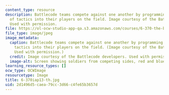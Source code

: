```yaml
---
content_type: resource
description: Battlecode teams compete against one another by programming a variety
  of tactics into their players on the field. Image courtesy of the Battlecode developers.
  Used with permission.
file: https://ol-ocw-studio-app-qa.s3.amazonaws.com/courses/6-370-the-battlecode-programming-competition-january-iap-2013/2d1496d5caea79cc3d66c4fe65b3657d_6-370iap13-th.jpg
file_type: image/jpeg
image_metadata:
  caption: Battlecode teams compete against one another by programming a variety of
    tactics into their players on the field. (Image courtesy of the Battlecode developers.
    Used with permission.)
  credit: Image courtesy of the Battlecode developers. Used with permission.
  image-alt: Screen showing soldiers from competing sides, red and blue, fighting.
learning_resource_types: []
ocw_type: OCWImage
resourcetype: Image
title: 6-370iap13-th.jpg
uid: 2d1496d5-caea-79cc-3d66-c4fe65b3657d
---
```

